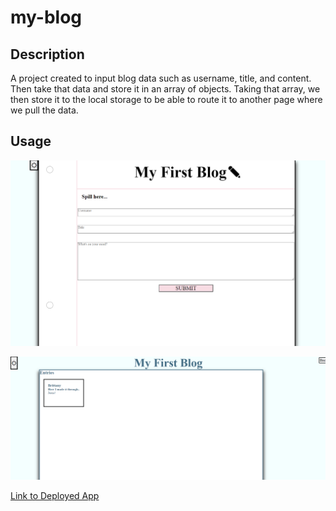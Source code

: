 # my-blog

## Description 

A project created to input blog data such as username, title, and content. Then take that data and store it in an array of objects. Taking that array, we then store it to the local storage to be able to route it to another page where we pull the data. 

## Usage

![alt text](<Screenshot 2024-03-29 203810.png>)

![alt text](<Screenshot 2024-03-29 203845.png>)

[Link to Deployed App](https://bamartin0.github.io/my-blog/)
